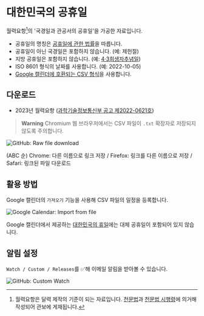 # 대한민국의 공휴일

월력요항[^1]의 '국경일과 관공서의 공휴일'을 가공한 자료입니다.

- 공휴일의 명칭은 [공휴일에 관한 법률](https://www.law.go.kr/LSW//lsInfoP.do?lsiSeq=233829)을 따릅니다.
- 공휴일이 아닌 국경일은 포함하지 않습니다. (예: 제헌절)
- 지방 공휴일은 포함하지 않습니다. (예: [4·3희생자추념일](https://www.law.go.kr/LSW/ordinInfoP.do?ordinSeq=1342242))
- ISO 8601 형식의 날짜를 사용합니다. (예: 2022-10-05)
- [Google 캘린더에 호환되는 CSV 형식](https://support.google.com/calendar/answer/37118?hl=ko)을 사용합니다.

## 다운로드

- 2023년 월력요항 ([과학기술정보통신부 공고 제2022-0621호](<https://gwanbo.go.kr/ezpdf/customLayout.jsp?contentId=I0000000000000001654753565985000&tocId=I0000000000000001653980856205000&isTocOrder=N&name=%25EA%25B3%25BC%25ED%2595%2599%25EA%25B8%25B0%25EC%2588%25A0%25EC%25A0%2595%25EB%25B3%25B4%25ED%2586%25B5%25EC%258B%25A0%25EB%25B6%2580%25EA%25B3%25B5%25EA%25B3%25A0%25EC%25A0%259C2022-0621%25ED%2598%25B8(2023%25EB%2585%2584%25EC%259B%2594%25EB%25A0%25A5%25EC%259A%2594%25ED%2595%25AD)>))

> **Warning**
> Chromium 웹 브라우저에서는 CSV 파일이 `.txt` 확장자로 저장되지 않도록 주의합니다.

![GitHub: Raw file download](https://user-images.githubusercontent.com/47051820/194198757-b9160ea1-32f5-4ca3-956f-3c7700ad477a.png)

(ABC 순) Chrome: 다른 이름으로 링크 저장 / Firefox: 링크를 다른 이름으로 저장 / Safari: 링크된 파일 다운로드

## 활용 방법

Google 캘린더의 `가져오기` 기능을 사용해 CSV 파일의 일정을 등록합니다.

![Google Calendar: Import from file](https://user-images.githubusercontent.com/47051820/193986668-6367b034-3523-48c0-b253-0453638068bd.png)

Google 캘린더에서 제공하는 [대한민국의 휴일](https://calendar.google.com/calendar/embed?src=ko.south_korea%23holiday%40group.v.calendar.google.com&ctz=Asia%2FSeoul)에는 대체 공휴일이 포함되어 있지 않습니다.

## 알림 설정

`Watch / Custom / Releases`를 ✅해 이메일 알림을 받아볼 수 있습니다.

![GitHub: Custom Watch](https://user-images.githubusercontent.com/47051820/193986661-2ca906de-0bcb-4756-a688-a93877931d79.png)

[^1]: 월력요항은 달력 제작의 기준이 되는 자료입니다. [천문법](https://www.law.go.kr/%EB%B2%95%EB%A0%B9/%EC%B2%9C%EB%AC%B8%EB%B2%95)과 [천문법 시행령](https://www.law.go.kr/%EB%B2%95%EB%A0%B9/%EC%B2%9C%EB%AC%B8%EB%B2%95%20%EC%8B%9C%ED%96%89%EB%A0%B9)에 의거해 작성되어 관보에 게재됩니다.
